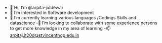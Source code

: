- 👋 Hi, I’m @arpita-jiddewar
- 👀 I’m interested in Software development
- 🌱 I’m currently learning various languages /Codings Skills and datascience
-💞️ I’m looking to collaborate with some experience persons to get more knowledge in my area of learning
-📫 arpitaj.it20d@stvincentngp.edu.in

<!---
arpita-jiddewar/arpita-jiddewar is a ✨ special ✨ repository because its `README.md` (this file) appears on your GitHub profile.
You can click the Preview link to take a look at your changes.
--->
